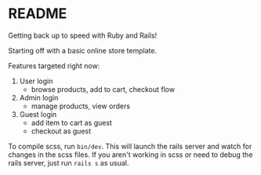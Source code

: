 # README

Getting back up to speed with Ruby and Rails!

Starting off with a basic online store template.

Features targeted right now:

1. User login
   - browse products, add to cart, checkout flow
2. Admin login
   -  manage products, view orders
3. Guest login
   - add item to cart as guest
   - checkout as guest


To compile scss, run `bin/dev`. This will launch the rails server and watch for changes in the scss files.
If you aren't working in scss or need to debug the rails server, just run `rails s` as usual.

